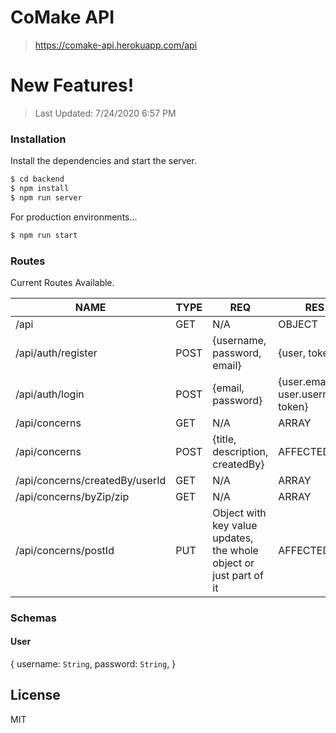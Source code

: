 # CoMake API

> https://comake-api.herokuapp.com/api

# New Features!

> Last Updated: 7/24/2020 6:57 PM

### Installation

Install the dependencies and start the server.

```sh
$ cd backend
$ npm install
$ npm run server
```

For production environments...

```sh
$ npm run start
```

### Routes

Current Routes Available.

| NAME                           | TYPE | REQ                                                                | RES                                | HEADER        |
| ------------------------------ | ---- | ------------------------------------------------------------------ | ---------------------------------- | ------------- |
| /api                           | GET  | N/A                                                                | OBJECT                             | N/A           |
| /api/auth/register             | POST | {username, password, email}                                        | {user, token}                      | N/A           |
| /api/auth/login                | POST | {email, password}                                                  | {user.email, user.username, token} | N/A           |
| /api/concerns                  | GET  | N/A                                                                | ARRAY                              | Authorization |
| /api/concerns                  | POST | {title, description, createdBy}                                    | AFFECTED                           | Authorization |
| /api/concerns/createdBy/userId | GET  | N/A                                                                | ARRAY                              | Authorization |
| /api/concerns/byZip/zip        | GET  | N/A                                                                | ARRAY                              | Authorization |
| /api/concerns/postId           | PUT  | Object with key value updates, the whole object or just part of it | AFFECTED                           | Authorization |

### Schemas

#### User

{
username: `String`,
password: `String`,
}

## License

MIT
